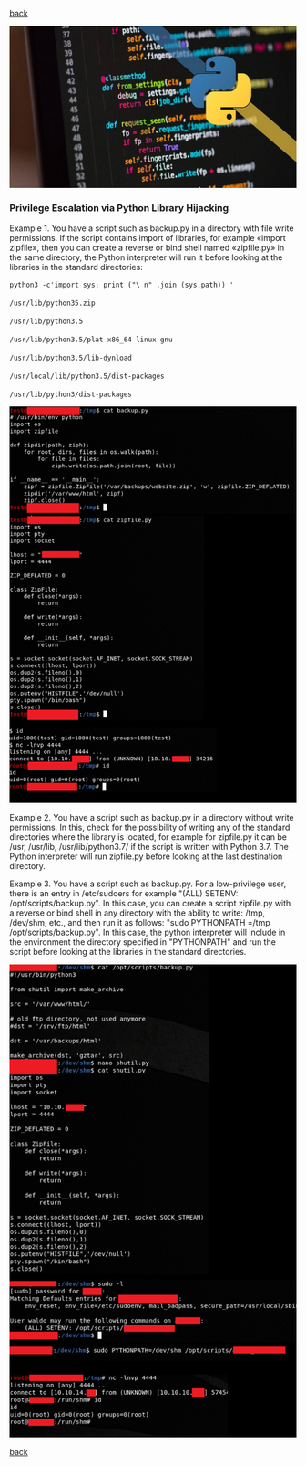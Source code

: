 [back](/)

![Image](/img/python.jpg)

### Privilege Escalation via Python Library Hijacking

Example 1. You have a script such as backup.py in a directory with file write permissions. If the script contains import of libraries, for example «import zipfile», then you can create a reverse or bind shell named «zipfile.py» in the same directory, the Python interpreter will run it before looking at the libraries in the standard directories:

```
python3 -c'import sys; print ("\ n" .join (sys.path)) '

/usr/lib/python35.zip

/usr/lib/python3.5

/usr/lib/python3.5/plat-x86_64-linux-gnu

/usr/lib/python3.5/lib-dynload

/usr/local/lib/python3.5/dist-packages

/usr/lib/python3/dist-packages
```
![Image](/img/python_lib_hijacking/1.png)

Example 2. You have a script such as backup.py in a directory without write permissions. In this, check for the possibility of writing any of the standard directories where the library is located, for example for zipfile.py it can be /usr, /usr/lib, /usr/lib/python3.7/ if the script is written with Python 3.7. The Python interpreter will run zipfile.py before looking at the last destination directory.

Example 3. You have a script such as backup.py. For a low-privilege user, there is an entry in /etc/sudoers for example "(ALL) SETENV: /opt/scripts/backup.py". In this case, you can create a script zipfile.py with a reverse or bind shell in any directory with the ability to write: /tmp, /dev/shm, etc., and then run it as follows: "sudo PYTHONPATH =/tmp /opt/scripts/backup.py". In this case, the python interpreter will include in the environment the directory specified in "PYTHONPATH" and run the script before looking at the libraries in the standard directories.

![Image](/img/python_lib_hijacking/2.png)

[back](/)